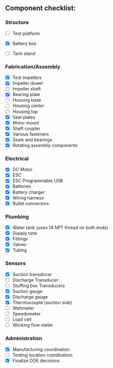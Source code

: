 ## Component checklist:

### Structure
- [ ] Test platform
- [x] Battery box
- [ ] Tank stand


### Fabrication/Assembly
- [x] Test Impellers
- [x] Impeller dowel
- [ ] Impeller shaft
- [x] Bearing plate
- [ ] Housing base
- [ ] Housing center
- [ ] Housing top
- [x] Seal plates
- [x] Motor mount
- [x] Shaft coupler
- [x] Various fasteners
- [x] Seals and bearings
- [x] Rotating assembly components

### Electrical
- [x] DC Motor
- [x] ESC
- [x] ESC Programmable USB
- [x] Batteries
- [x] Battery charger
- [x] Wiring harness
- [x] Bullet connectors

### Plumbing
- [x] Water tank (uses 14 NPT thread on both ends)
- [x] Supply tank
- [x] Fittings
- [x] Valves
- [x] Tubing

### Sensors
- [x] Suction transducer
- [ ] Discharge Transducer
- [ ] Stuffing box Transducers
- [x] Suction gauge
- [x] Discharge gauge
- [x] Thermocouple (suction side)
- [ ] Wattmeter
- [ ] Speedometer
- [ ] Load cell
- [ ] Working flow meter

### Administration
- [x] Manufacturing coordination
- [ ] Testing location coordination
- [x] Finalize DOE decisions
